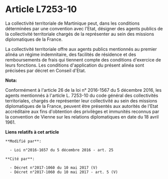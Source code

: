 # Article L7253-10

La collectivité territoriale de Martinique peut, dans les conditions déterminées par une convention avec l'Etat, désigner des
agents publics de la collectivité territoriale chargés de la représenter au sein des missions diplomatiques de la France. 

La collectivité territoriale offre aux agents publics mentionnés au premier alinéa un régime indemnitaire, des facilités de
résidence et des remboursements de frais qui tiennent compte des conditions d'exercice de leurs fonctions. Les conditions
d'application du présent alinéa sont précisées par décret en Conseil d'Etat.

**Nota:**

Conformément à l'article 26 de la loi n° 2016-1567 du 5 décembre 2016, les agents mentionnés à l'article L. 7253-10 du code
général des collectivités territoriales, chargés de représenter leur collectivité au sein des missions diplomatiques de la
France, peuvent être présentés aux autorités de l'Etat accréditaire aux fins d'obtention des privilèges et immunités reconnus
par la convention de Vienne sur les relations diplomatiques en date du 18 avril 1961.

**Liens relatifs à cet article**

	**Modifié par**:

	  - Loi n°2016-1657 du 5 décembre 2016 - art. 25

	**Cité par**:

	  - Décret n°2017-1060 du 10 mai 2017 (V)
	  - Décret n°2017-1060 du 10 mai 2017 - art. 5 (V)

